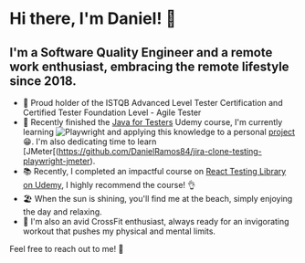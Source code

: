 # Hi there, I'm Daniel! 👋

## I'm a Software Quality Engineer and a remote work enthusiast, embracing the remote lifestyle since 2018.

- 🤟 Proud holder of the ISTQB Advanced Level Tester Certification and Certified Tester Foundation Level - Agile Tester
- 🧠 Recently finished the [Java for Testers](https://www.udemy.com/share/105YfA3@tGdOKLJwBq4unT42YXGtoJEnPS41tSHEoyEJbwTBPDG1-KmpVl8vhIAzAsBq42ze/) Udemy course, I'm currently learning ![Playwright](https://img.shields.io/badge/Playwright-5A0FC8?logo=playwright&logoColor=white) and applying this knowledge to a personal [project](https://github.com/DanielRamos84/playwright-learning-project)😁.  I'm also dedicating time to learn [JMeter[(https://github.com/DanielRamos84/jira-clone-testing-playwright-jmeter).
- 📚 Recently, I completed an impactful course on [React Testing Library on Udemy](https://www.udemy.com/course/react-testing-library/?kw=React+Testing+Library+with+Jest+%2F+Vitest&src=sac&couponCode=ST12MT030524), I highly recommend the course! 👌
- 🏖️ When the sun is shining, you'll find me at the beach, simply enjoying the day and relaxing.
- 💪 I'm also an avid CrossFit enthusiast, always ready for an invigorating workout that pushes my physical and mental limits.
  
Feel free to reach out to me! 🚀
